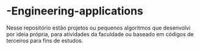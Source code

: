 # -Engineering-applications
Nesse repositório estão projetos ou pequenos algoritmos que desenvolvi por ideia própria, para atividades da faculdade ou baseado em códigos de terceiros para fins de estudos.
